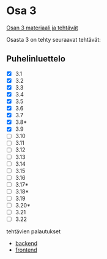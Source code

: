 # Osa 3

[Osan 3 materiaali ja tehtävät](https://fullstackopen.com/osa3)

Osasta 3 on tehty seuraavat tehtävät:

## Puhelinluettelo

- [x] 3.1
- [x] 3.2
- [x] 3.3
- [x] 3.4
- [x] 3.5
- [x] 3.6
- [x] 3.7
- [x] 3.8*
- [x] 3.9
- [ ] 3.10
- [ ] 3.11
- [ ] 3.12
- [ ] 3.13
- [ ] 3.14
- [ ] 3.15
- [ ] 3.16
- [ ] 3.17*
- [ ] 3.18*
- [ ] 3.19
- [ ] 3.20*
- [ ] 3.21
- [ ] 3.22

tehtävien palautukset

- [backend](puhelinluettelo-backend/)
- [frontend](puhelinluettelo-frontend)

